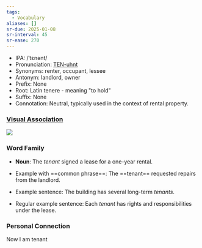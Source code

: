 ```yaml
---
tags:
  - Vocabulary
aliases: []
sr-due: 2025-01-08
sr-interval: 45
sr-ease: 270
---
```

- IPA: /ˈtɛnənt/
- Pronunciation: [TEN-uhnt](https://www.google.com/search?q=how+to+pronounce+tenant)
- Synonyms: renter, occupant, lessee
- Antonym: landlord, owner
- Prefix: None
- Root: Latin tenere - meaning "to hold"
- Suffix: None
- Connotation: Neutral, typically used in the context of rental property.

### [Visual Association](https://www.google.com/search?tbm=isch&q=tenant)

![](https://www.investopedia.com/thmb/ERBw8AJoW4rzQ9whzD8S4Umcrd4=/1500x0/filters:no_upscale():max_bytes(150000):strip_icc()/GettyImages-1286401469-e02c82071bd8468395650fc45a82fcaa.jpg)

### Word Family

- **Noun**: The *tenant* signed a lease for a one-year rental.
  
- Example with ==common phrase==: The ==tenant== requested repairs from the landlord.
- Example sentence: The building has several long-term *tenants*.
- Regular example sentence: Each *tenant* has rights and responsibilities under the lease.

### Personal Connection

Now I am tenant
